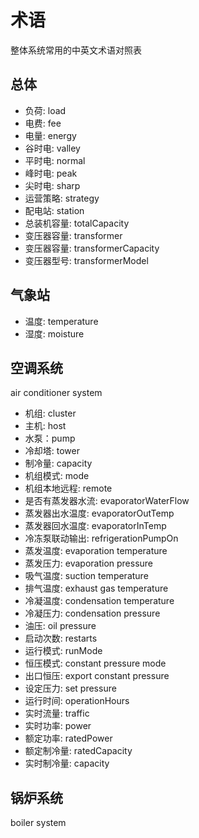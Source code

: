 # 术语

整体系统常用的中英文术语对照表

## 总体

- 负荷: load
- 电费: fee
- 电量: energy
- 谷时电: valley
- 平时电: normal
- 峰时电: peak
- 尖时电: sharp
- 运营策略: strategy
- 配电站: station
- 总装机容量: totalCapacity
- 变压器容量: transformer
- 变压器容量: transformerCapacity
- 变压器型号: transformerModel

## 气象站

- 温度: temperature
- 湿度: moisture

## 空调系统

air conditioner system

- 机组: cluster
- 主机: host
- 水泵：pump
- 冷却塔: tower
- 制冷量: capacity
- 机组模式: mode
- 机组本地远程: remote
- 是否有蒸发器水流: evaporatorWaterFlow
- 蒸发器出水温度: evaporatorOutTemp
- 蒸发器回水温度: evaporatorInTemp
- 冷冻泵联动输出: refrigerationPumpOn
- 蒸发温度: evaporation temperature
- 蒸发压力: evaporation pressure
- 吸气温度: suction temperature
- 排气温度: exhaust gas temperature
- 冷凝温度: condensation temperature
- 冷凝压力: condensation pressure
- 油压: oil pressure
- 启动次数: restarts
- 运行模式: runMode
- 恒压模式: constant pressure mode
- 出口恒压: export constant pressure
- 设定压力: set pressure
- 运行时间: operationHours
- 实时流量: traffic
- 实时功率: power
- 额定功率: ratedPower
- 额定制冷量: ratedCapacity
- 实时制冷量: capacity

## 锅炉系统

boiler system

